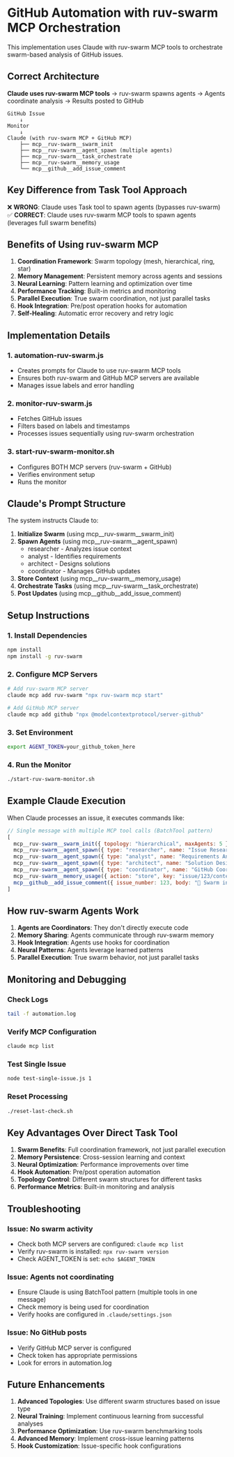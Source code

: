 # GitHub Automation with ruv-swarm MCP Orchestration

This implementation uses Claude with ruv-swarm MCP tools to orchestrate swarm-based analysis of GitHub issues.

## Correct Architecture

**Claude uses ruv-swarm MCP tools** → ruv-swarm spawns agents → Agents coordinate analysis → Results posted to GitHub

```
GitHub Issue 
    ↓
Monitor 
    ↓
Claude (with ruv-swarm MCP + GitHub MCP)
    ├── mcp__ruv-swarm__swarm_init
    ├── mcp__ruv-swarm__agent_spawn (multiple agents)
    ├── mcp__ruv-swarm__task_orchestrate
    ├── mcp__ruv-swarm__memory_usage
    └── mcp__github__add_issue_comment
```

## Key Difference from Task Tool Approach

❌ **WRONG**: Claude uses Task tool to spawn agents (bypasses ruv-swarm)
✅ **CORRECT**: Claude uses ruv-swarm MCP tools to spawn agents (leverages full swarm benefits)

## Benefits of Using ruv-swarm MCP

1. **Coordination Framework**: Swarm topology (mesh, hierarchical, ring, star)
2. **Memory Management**: Persistent memory across agents and sessions
3. **Neural Learning**: Pattern learning and optimization over time
4. **Performance Tracking**: Built-in metrics and monitoring
5. **Parallel Execution**: True swarm coordination, not just parallel tasks
6. **Hook Integration**: Pre/post operation hooks for automation
7. **Self-Healing**: Automatic error recovery and retry logic

## Implementation Details

### 1. **automation-ruv-swarm.js**
- Creates prompts for Claude to use ruv-swarm MCP tools
- Ensures both ruv-swarm and GitHub MCP servers are available
- Manages issue labels and error handling

### 2. **monitor-ruv-swarm.js**
- Fetches GitHub issues
- Filters based on labels and timestamps
- Processes issues sequentially using ruv-swarm orchestration

### 3. **start-ruv-swarm-monitor.sh**
- Configures BOTH MCP servers (ruv-swarm + GitHub)
- Verifies environment setup
- Runs the monitor

## Claude's Prompt Structure

The system instructs Claude to:

1. **Initialize Swarm** (using mcp__ruv-swarm__swarm_init)
2. **Spawn Agents** (using mcp__ruv-swarm__agent_spawn)
   - researcher - Analyzes issue context
   - analyst - Identifies requirements
   - architect - Designs solutions
   - coordinator - Manages GitHub updates
3. **Store Context** (using mcp__ruv-swarm__memory_usage)
4. **Orchestrate Tasks** (using mcp__ruv-swarm__task_orchestrate)
5. **Post Updates** (using mcp__github__add_issue_comment)

## Setup Instructions

### 1. Install Dependencies
```bash
npm install
npm install -g ruv-swarm
```

### 2. Configure MCP Servers
```bash
# Add ruv-swarm MCP server
claude mcp add ruv-swarm "npx ruv-swarm mcp start"

# Add GitHub MCP server  
claude mcp add github "npx @modelcontextprotocol/server-github"
```

### 3. Set Environment
```bash
export AGENT_TOKEN=your_github_token_here
```

### 4. Run the Monitor
```bash
./start-ruv-swarm-monitor.sh
```

## Example Claude Execution

When Claude processes an issue, it executes commands like:

```javascript
// Single message with multiple MCP tool calls (BatchTool pattern)
[
  mcp__ruv-swarm__swarm_init({ topology: "hierarchical", maxAgents: 5 }),
  mcp__ruv-swarm__agent_spawn({ type: "researcher", name: "Issue Researcher" }),
  mcp__ruv-swarm__agent_spawn({ type: "analyst", name: "Requirements Analyst" }),
  mcp__ruv-swarm__agent_spawn({ type: "architect", name: "Solution Designer" }),
  mcp__ruv-swarm__agent_spawn({ type: "coordinator", name: "GitHub Coordinator" }),
  mcp__ruv-swarm__memory_usage({ action: "store", key: "issue/123/context", value: {...} }),
  mcp__github__add_issue_comment({ issue_number: 123, body: "🐝 Swarm initialized..." })
]
```

## How ruv-swarm Agents Work

1. **Agents are Coordinators**: They don't directly execute code
2. **Memory Sharing**: Agents communicate through ruv-swarm memory
3. **Hook Integration**: Agents use hooks for coordination
4. **Neural Patterns**: Agents leverage learned patterns
5. **Parallel Execution**: True swarm behavior, not just parallel tasks

## Monitoring and Debugging

### Check Logs
```bash
tail -f automation.log
```

### Verify MCP Configuration
```bash
claude mcp list
```

### Test Single Issue
```bash
node test-single-issue.js 1
```

### Reset Processing
```bash
./reset-last-check.sh
```

## Key Advantages Over Direct Task Tool

1. **Swarm Benefits**: Full coordination framework, not just parallel execution
2. **Memory Persistence**: Cross-session learning and context
3. **Neural Optimization**: Performance improvements over time
4. **Hook Automation**: Pre/post operation automation
5. **Topology Control**: Different swarm structures for different tasks
6. **Performance Metrics**: Built-in monitoring and analysis

## Troubleshooting

### Issue: No swarm activity
- Check both MCP servers are configured: `claude mcp list`
- Verify ruv-swarm is installed: `npx ruv-swarm version`
- Check AGENT_TOKEN is set: `echo $AGENT_TOKEN`

### Issue: Agents not coordinating
- Ensure Claude is using BatchTool pattern (multiple tools in one message)
- Check memory is being used for coordination
- Verify hooks are configured in `.claude/settings.json`

### Issue: No GitHub posts
- Verify GitHub MCP server is configured
- Check token has appropriate permissions
- Look for errors in automation.log

## Future Enhancements

1. **Advanced Topologies**: Use different swarm structures based on issue type
2. **Neural Training**: Implement continuous learning from successful analyses
3. **Performance Optimization**: Use ruv-swarm benchmarking tools
4. **Advanced Memory**: Implement cross-issue learning patterns
5. **Hook Customization**: Issue-specific hook configurations
